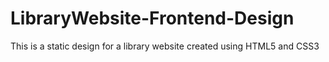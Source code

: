 # LibraryWebsite-Frontend-Design
This is a static design for a library website created using HTML5 and CSS3
